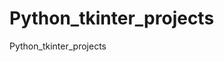 # Python_tkinter_projects
<p style="text:red"> Python_tkinter_projects</p?

<img src="https://i.imgur.com/M56E0ry.jpg"/>
